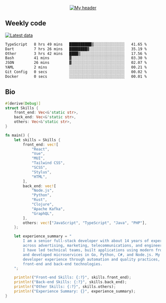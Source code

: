 <div align="center">
  <a href="https://skvggor.dev">
    <img src="https://github.com/skvggor/skvggor/assets/958723/d0c9aa9c-0c21-4219-acff-3d4f36f94691" alt="My header" />
  </a>
</div>


## Weekly code

[![Latest data](https://github.com/skvggor/skvggor/actions/workflows/main.yml/badge.svg)](https://github.com/skvggor/skvggor/actions/workflows/main.yml)

<!--START_SECTION:waka-->

```txt
TypeScript   8 hrs 49 mins   ██████████▒░░░░░░░░░░░░░░   41.65 %
Dart         7 hrs 26 mins   ████████▓░░░░░░░░░░░░░░░░   35.19 %
Other        3 hrs 42 mins   ████▒░░░░░░░░░░░░░░░░░░░░   17.56 %
Bash         41 mins         ▓░░░░░░░░░░░░░░░░░░░░░░░░   03.30 %
JSON         26 mins         ▓░░░░░░░░░░░░░░░░░░░░░░░░   02.07 %
YAML         2 mins          ░░░░░░░░░░░░░░░░░░░░░░░░░   00.21 %
Git Config   0 secs          ░░░░░░░░░░░░░░░░░░░░░░░░░   00.02 %
Docker       0 secs          ░░░░░░░░░░░░░░░░░░░░░░░░░   00.01 %
```

<!--END_SECTION:waka-->

## Bio

```rust
#[derive(Debug)]
struct Skills {
    front_end: Vec<&'static str>,
    back_end: Vec<&'static str>,
    others: Vec<&'static str>,
}

fn main() {
    let skills = Skills {
        front_end: vec![
            "React",
            "Vue",
            "MUI",
            "Tailwind CSS",
            "SCSS",
            "Stylus",
            "HTML",
        ],
        back_end: vec![
            "Node.js",
            "Python",
            "Rust",
            "Clojure",
            "Apache Kafka",
            "GraphQL",
        ],
        others: vec!["JavaScript", "TypeScript", "Java", "PHP"],
    };

    let experience_summary = "
        I am a senior full-stack developer with about 14 years of experience in large-scale projects
        across advertising, marketing, telecommunications, and engineering sectors.
        I have led technical teams, built applications using modern front-end frameworks like React and Vue,
        and developed microservices in Go, Python, C#, and Node.js. My recent work focuses on improving
        developer experience through automation and quality practices, leveraging my skills in both
        front-end and back-end technologies.
    ";

    println!("Front-end Skills: {:?}", skills.front_end);
    println!("Back-end Skills: {:?}", skills.back_end);
    println!("Other Skills: {:?}", skills.others);
    println!("Experience Summary: {}", experience_summary);
}
```
<!-- </details> -->

<!-- <div align="center">
  <h2>🤖 Recent Code Activity</h2>
  <img width="500" src="https://github-readme-stats.vercel.app/api/wakatime?username=skvggor&hide_title=true&layout=compact&theme=transparent" alt="Wakatime Stats" />
</div>

<br>

<div align="center">
  <h2>📈 GitHub Stats</h2>
  <img width="500" src="https://github-readme-stats.vercel.app/api?username=skvggor&show_icons=true&theme=transparent&hide_title=true&count_private=true" alt="GitHub Stats" />
</div>
 -->
